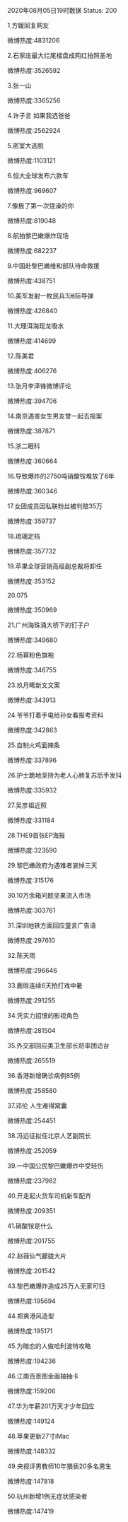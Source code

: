 2020年08月05日19时数据
Status: 200

1.方媛回复网友

微博热度:4831206

2.石家庄最大烂尾楼盘成网红拍照圣地

微博热度:3526592

3.张一山

微博热度:3365256

4.许子言 如果我选爸爸

微博热度:2562924

5.密室大逃脱

微博热度:1103121

6.恒大全球发布六款车

微博热度:969607

7.像极了第一次搓澡的你

微博热度:819048

8.航拍黎巴嫩爆炸现场

微博热度:682237

9.中国赴黎巴嫩维和部队待命救援

微博热度:438751

10.美军发射一枚民兵3洲际导弹

微博热度:426840

11.大理洱海现龙吸水

微博热度:414699

12.陈美君

微博热度:406276

13.张月李泽锋微博评论

微博热度:394706

14.南京遇害女生男友曾一起去报案

微博热度:387871

15.浙二眼科

微博热度:360664

16.导致爆炸的2750吨硝酸铵堆放了6年

微博热度:360346

17.女团成员因私联粉丝被判赔35万

微博热度:359737

18.琉璃定档

微博热度:357732

19.苹果全球营销高级副总裁将卸任

微博热度:353152

20.075

微博热度:350969

21.广州海珠涌大桥下的钉子户

微博热度:349680

22.杨幂粉色旗袍

微博热度:346755

23.玖月晞新文文案

微博热度:343913

24.爷爷打着手电给孙女看报考资料

微博热度:342863

25.自制火鸡面辣条

微博热度:337896

26.护士跪地坚持为老人心肺复苏后手发抖

微博热度:335932

27.吴彦祖近照

微博热度:331184

28.THE9首张EP海报

微博热度:323590

29.黎巴嫩政府为遇难者哀悼三天

微博热度:315176

30.10万余箱问题坚果流入市场

微博热度:303761

31.深圳地铁方面回应童言广告语

微博热度:297610

32.陈天雨

微博热度:296646

33.鹿晗连续6天拍打戏中暑

微博热度:291255

34.凭实力招恨的影视角色

微博热度:281504

35.外交部回应美卫生部长将率团访台

微博热度:265519

36.香港新增确诊病例85例

微博热度:258580

37.邓伦 人生难得窝囊

微博热度:254451

38.冯远征拟任北京人艺副院长

微博热度:252059

39.一中国公民黎巴嫩爆炸中受轻伤

微博热度:237982

40.开走起火货车司机新车配齐

微博热度:209351

41.硝酸铵是什么

微博热度:201755

42.赵薇仙气朦胧大片

微博热度:201542

43.黎巴嫩爆炸造成25万人无家可归

微博热度:195694

44.郑爽港风造型

微博热度:195171

45.为暗恋的人做哈利波特攻略

微博热度:194236

46.江南百景图金画轴抽卡

微博热度:159206

47.华为年薪201万天才少年回应

微博热度:149124

48.苹果更新27寸iMac

微博热度:148332

49.央视评男教师10年猥亵20多名男生

微博热度:147818

50.杭州新增1例无症状感染者

微博热度:147419

